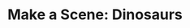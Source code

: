 ---
title: "Make a Scene: Dinosaurs"
developer: Innivo
image: MakeASceneDinosaurs.jpg
link: http://www.makeasceneapp.com/app/dinosaurs/
ios: https://itunes.apple.com/us/app/make-a-scene-dinosaurs/id573155344
android: https://play.google.com/store/apps/details?id=air.com.innivo.makeascene.dinosaurs
blackberry: http://appworld.blackberry.com/webstore/content/17843860/?lang=en
amazon: http://www.amazon.com/Innivo-Make-a-Scene-Dinosaurs/dp/B00CJJUG36
---